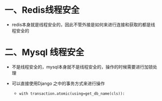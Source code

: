 # 一、Redis线程安全

- redis本身就是线程安全的，因此不管外接是如何来进行连接和获取的都是线程安全的

# 二、Mysql 线程安全

- 不是线程安全的，mysql本身就不是线程安全的，操作的时候需要进行加锁处理

- 可以直接使用Django 之中的事务方式来进行操作

  - ```
    with transaction.atomic(using=get_db_name(cls)):
    ```

